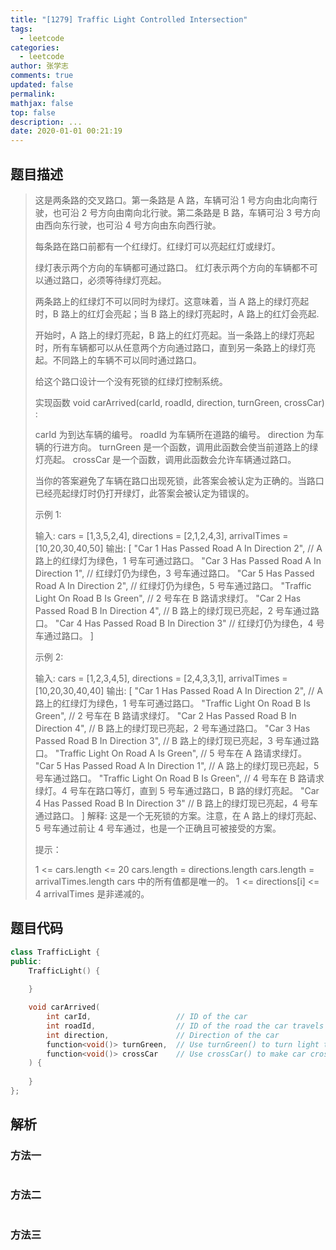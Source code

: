 ```yaml
---
title: "[1279] Traffic Light Controlled Intersection"
tags:
  - leetcode
categories:
  - leetcode
author: 张学志
comments: true
updated: false
permalink:
mathjax: false
top: false
description: ...
date: 2020-01-01 00:21:19
---
```


## 题目描述

> 这是两条路的交叉路口。第一条路是 A 路，车辆可沿 1 号方向由北向南行驶，也可沿 2 号方向由南向北行驶。第二条路是 B 路，车辆可沿 3 号方向由西向东行驶，也可沿 4 号方向由东向西行驶。 
> 
> 
> 
> 每条路在路口前都有一个红绿灯。红绿灯可以亮起红灯或绿灯。 
> 
> 
> 绿灯表示两个方向的车辆都可通过路口。 
> 红灯表示两个方向的车辆都不可以通过路口，必须等待绿灯亮起。 
> 
> 
> 两条路上的红绿灯不可以同时为绿灯。这意味着，当 A 路上的绿灯亮起时，B 路上的红灯会亮起；当 B 路上的绿灯亮起时，A 路上的红灯会亮起. 
> 
> 开始时，A 路上的绿灯亮起，B 路上的红灯亮起。当一条路上的绿灯亮起时，所有车辆都可以从任意两个方向通过路口，直到另一条路上的绿灯亮起。不同路上的车辆不可以同时通过路口。 
> 
> 给这个路口设计一个没有死锁的红绿灯控制系统。 
> 
> 实现函数 void carArrived(carId, roadId, direction, turnGreen, crossCar) : 
> 
> 
> carId 为到达车辆的编号。 
> roadId 为车辆所在道路的编号。 
> direction 为车辆的行进方向。 
> turnGreen 是一个函数，调用此函数会使当前道路上的绿灯亮起。 
> crossCar 是一个函数，调用此函数会允许车辆通过路口。 
> 
> 
> 当你的答案避免了车辆在路口出现死锁，此答案会被认定为正确的。当路口已经亮起绿灯时仍打开绿灯，此答案会被认定为错误的。 
> 
> 
> 
> 示例 1: 
> 
> 
> 输入: cars = [1,3,5,2,4], directions = [2,1,2,4,3], arrivalTimes = [10,20,30,40,50]
> 输出: [
> "Car 1 Has Passed Road A In Direction 2",    // A 路上的红绿灯为绿色，1 号车可通过路口。
> "Car 3 Has Passed Road A In Direction 1",    // 红绿灯仍为绿色，3 号车通过路口。
> "Car 5 Has Passed Road A In Direction 2",    // 红绿灯仍为绿色，5 号车通过路口。
> "Traffic Light On Road B Is Green",          // 2 号车在 B 路请求绿灯。
> "Car 2 Has Passed Road B In Direction 4",    // B 路上的绿灯现已亮起，2 号车通过路口。
> "Car 4 Has Passed Road B In Direction 3"     // 红绿灯仍为绿色，4 号车通过路口。
> ]
> 
> 
> 示例 2: 
> 
> 
> 输入: cars = [1,2,3,4,5], directions = [2,4,3,3,1], arrivalTimes = [10,20,30,40,40]
> 输出: [
> "Car 1 Has Passed Road A In Direction 2",    // A 路上的红绿灯为绿色，1 号车可通过路口。
> "Traffic Light On Road B Is Green",          // 2 号车在 B 路请求绿灯。
> "Car 2 Has Passed Road B In Direction 4",    // B 路上的绿灯现已亮起，2 号车通过路口。
> "Car 3 Has Passed Road B In Direction 3",    // B 路上的绿灯现已亮起，3 号车通过路口。
> "Traffic Light On Road A Is Green",          // 5 号车在 A 路请求绿灯。
> "Car 5 Has Passed Road A In Direction 1",    // A 路上的绿灯现已亮起，5 号车通过路口。
> "Traffic Light On Road B Is Green",          // 4 号车在 B 路请求绿灯。4 号车在路口等灯，直到 5 号车通过路口，B 路的绿灯亮起。
> "Car 4 Has Passed Road B In Direction 3"     // B 路上的绿灯现已亮起，4 号车通过路口。
> ]
> 解释: 这是一个无死锁的方案。注意，在 A 路上的绿灯亮起、5 号车通过前让 4 号车通过，也是一个正确且可被接受的方案。
> 
> 
> 
> 
> 提示： 
> 
> 
> 1 <= cars.length <= 20 
> cars.length = directions.length 
> cars.length = arrivalTimes.length 
> cars 中的所有值都是唯一的。 
> 1 <= directions[i] <= 4 
> arrivalTimes 是非递减的。 
> 
> 

## 题目代码

```cpp
class TrafficLight {
public:
    TrafficLight() {
        
    }

    void carArrived(
        int carId,                   // ID of the car
        int roadId,                  // ID of the road the car travels on. Can be 1 (road A) or 2 (road B)
        int direction,               // Direction of the car
        function<void()> turnGreen,  // Use turnGreen() to turn light to green on current road
        function<void()> crossCar    // Use crossCar() to make car cross the intersection
    ) {
        
    }
};
```

## 解析

### 方法一

```cpp

```

### 方法二

```cpp

```

### 方法三

```cpp

```

